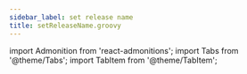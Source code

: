 ```yaml
---
sidebar_label: set release name
title: setReleaseName.groovy
---
```

import Admonition from 'react-admonitions';
import Tabs from '@theme/Tabs';
import TabItem from '@theme/TabItem';